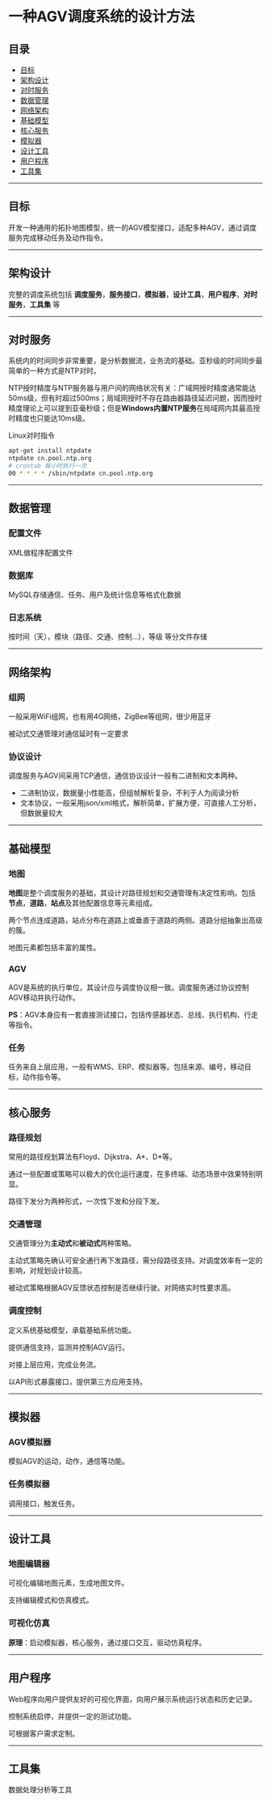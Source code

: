 # 一种AGV调度系统的设计方法

## 目录

* [目标](#目标)
* [架构设计](#架构设计)
* [对时服务](#对时服务)
* [数据管理](#数据管理)
* [网络架构](#网络架构)
* [基础模型](#基础模型)
* [核心服务](#核心服务)
* [模拟器](#模拟器)
* [设计工具](#设计工具)
* [用户程序](#用户程序)
* [工具集](#工具集)

---

## 目标

开发一种通用的拓扑地图模型，统一的AGV模型接口，适配多种AGV，通过调度服务完成移动任务及动作指令。

---

## 架构设计

完整的调度系统包括 **调度服务**，**服务接口**，**模拟器**，**设计工具**，**用户程序**，**对时服务**，**工具集** 等

---

## 对时服务

系统内的时间同步非常重要，是分析数据流，业务流的基础。亚秒级的时间同步最简单的一种方式是NTP对时。

NTP授时精度与NTP服务器与用户间的网络状况有关：广域网授时精度通常能达50ms级，但有时超过500ms；局域网授时不存在路由器路径延迟问题，因而授时精度理论上可以提到亚毫秒级；但是**Windows内置NTP服务**在局域网内其最高授时精度也只能达10ms级。

Linux对时指令

```bash
apt-get install ntpdate
ntpdate cn.pool.ntp.org
# crontab 每小时执行一次
00 * * * * /sbin/ntpdate cn.pool.ntp.org
```

---

## 数据管理

### 配置文件

XML做程序配置文件

### 数据库

MySQL存储通信、任务、用户及统计信息等格式化数据

### 日志系统

按时间（天），模块（路径、交通、控制...），等级 等分文件存储

---

## 网络架构

### 组网

一般采用WiFi组网，也有用4G网络，ZigBee等组网，很少用蓝牙

被动式交通管理对通信延时有一定要求

### 协议设计

调度服务与AGV间采用TCP通信，通信协议设计一般有二进制和文本两种。

* 二进制协议，数据量小性能高，但组帧解析复杂，不利于人为阅读分析
* 文本协议，一般采用json/xml格式，解析简单，扩展方便，可直接人工分析，但数据量较大

---

## 基础模型

### 地图

**地图**是整个调度服务的基础，其设计对路径规划和交通管理有决定性影响。包括 **节点**，**道路**，**站点**及其他配置信息等元素组成。

两个节点连成道路，站点分布在道路上或垂直于道路的两侧。道路分组抽象出高级的簇。

地图元素都包括丰富的属性。

### AGV

AGV是系统的执行单位，其设计应与调度协议相一致。调度服务通过协议控制AGV移动并执行动作。

**PS**：AGV本身应有一套直接测试接口，包括传感器状态、总线、执行机构、行走等指令。

### 任务

任务来自上层应用，一般有WMS、ERP、模拟器等。包括来源、编号，移动目标，动作指令等。

---

## 核心服务

### 路径规划

常用的路径规划算法有Floyd、Dijkstra、A*、D*等。

通过一些配置或策略可以极大的优化运行速度，在多终端、动态场景中效果特别明显。

路径下发分为两种形式，一次性下发和分段下发。

### 交通管理

交通管理分为**主动式**和**被动式**两种策略。

主动式策略先确认可安全通行再下发路径，需分段路径支持。对调度效率有一定的影响，对规划设计较高。

被动式策略根据AGV反馈状态控制是否继续行驶。对网络实时性要求高。

### 调度控制

定义系统基础模型，承载基础系统功能。

提供通信支持，监测并控制AGV运行。

对接上层应用，完成业务流。

以API形式暴露接口，提供第三方应用支持。

---

## 模拟器

### AGV模拟器

模拟AGV的运动，动作，通信等功能。

### 任务模拟器

调用接口，触发任务。

---

## 设计工具

### 地图编辑器

可视化编辑地图元素，生成地图文件。

支持编辑模式和仿真模式。

### 可视化仿真

**原理**：启动模拟器，核心服务，通过接口交互，驱动仿真程序。

---

## 用户程序

Web程序向用户提供友好的可视化界面，向用户展示系统运行状态和历史记录。

控制系统启停，并提供一定的测试功能。

可根据客户需求定制。

---

## 工具集

数据处理分析等工具
